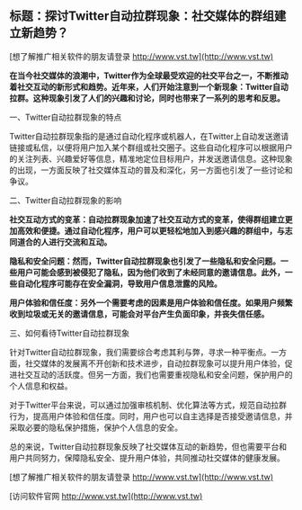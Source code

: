 ## **标题：探讨Twitter自动拉群现象：社交媒体的群组建立新趋势？**

[想了解推广相关软件的朋友请登录 http://www.vst.tw](http://www.vst.tw)

**在当今社交媒体的浪潮中，Twitter作为全球最受欢迎的社交平台之一，不断推动着社交互动的新形式和趋势。近年来，人们开始注意到一个新现象：Twitter自动拉群。这种现象引发了人们的兴趣和讨论，同时也带来了一系列的思考和反思。**

一、Twitter自动拉群现象的特点

Twitter自动拉群现象指的是通过自动化程序或机器人，在Twitter上自动发送邀请链接或私信，以便将用户加入某个群组或社交圈子。这些自动化程序可以根据用户的关注列表、兴趣爱好等信息，精准地定位目标用户，并发送邀请信息。这种现象的出现，一方面反映了社交媒体互动的普及和深化，另一方面也引发了一些讨论和争议。

二、Twitter自动拉群现象的影响

**社交互动方式的变革：自动拉群现象加速了社交互动方式的变革，使得群组建立更加高效和便捷。通过自动化程序，用户可以更轻松地加入到感兴趣的群组中，与志同道合的人进行交流和互动。**

**隐私和安全问题：然而，Twitter自动拉群现象也引发了一些隐私和安全问题。一些用户可能会感到被侵犯了隐私，因为他们收到了未经同意的邀请信息。此外，一些自动化程序可能存在安全漏洞，导致用户信息泄露的风险。**

**用户体验和信任度：另外一个需要考虑的因素是用户体验和信任度。如果用户频繁收到垃圾或无关的邀请信息，可能会对平台产生负面印象，并丧失信任感。**

三、如何看待Twitter自动拉群现象

针对Twitter自动拉群现象，我们需要综合考虑其利与弊，寻求一种平衡点。一方面，社交媒体的发展离不开创新和技术进步，自动拉群现象可以提升用户体验，促进社交互动的活跃度。但另一方面，我们也需要重视隐私和安全问题，保护用户的个人信息和权益。

对于Twitter平台来说，可以通过加强审核机制、优化算法等方式，规范自动拉群行为，提高用户体验和信任度。同时，用户也可以自主选择是否接受邀请信息，并采取必要的隐私保护措施，保护个人信息的安全。

总的来说，Twitter自动拉群现象反映了社交媒体互动的新趋势，但也需要平台和用户共同努力，保障隐私安全、提升用户体验，共同推动社交媒体的健康发展。

[想了解推广相关软件的朋友请登录 http://www.vst.tw](http://www.vst.tw)


[访问软件官网 http://www.vst.tw](http://www.vst.tw)
